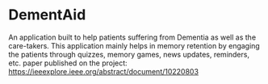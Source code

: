 # DementAid
An application built to help patients suffering from Dementia as well as the care-takers. This application mainly helps in memory retention by engaging the patients through quizzes, memory games, news updates, reminders, etc.
paper published on the project: https://ieeexplore.ieee.org/abstract/document/10220803

